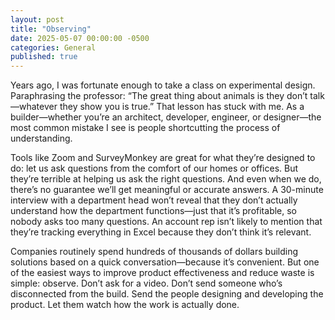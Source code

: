 ```yaml
---
layout: post
title: "Observing"
date: 2025-05-07 00:00:00 -0500
categories: General
published: true
---
```


Years ago, I was fortunate enough to take a class on experimental design. Paraphrasing the professor: “The great thing about animals is they don’t talk—whatever they show you is true.” That lesson has stuck with me. As a builder—whether you’re an architect, developer, engineer, or designer—the most common mistake I see is people shortcutting the process of understanding.

Tools like Zoom and SurveyMonkey are great for what they’re designed to do: let us ask questions from the comfort of our homes or offices. But they’re terrible at helping us ask the right questions. And even when we do, there’s no guarantee we’ll get meaningful or accurate answers. A 30-minute interview with a department head won’t reveal that they don’t actually understand how the department functions—just that it’s profitable, so nobody asks too many questions. An account rep isn’t likely to mention that they’re tracking everything in Excel because they don’t think it’s relevant.

Companies routinely spend hundreds of thousands of dollars building solutions based on a quick conversation—because it’s convenient. But one of the easiest ways to improve product effectiveness and reduce waste is simple: observe. Don’t ask for a video. Don’t send someone who’s disconnected from the build. Send the people designing and developing the product. Let them watch how the work is actually done.
